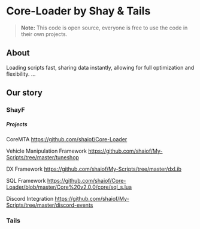 # Core-Loader by Shay & Tails



> **Note:** This code is open source, everyone is free to use the code in their own projects.

## About

Loading scripts fast, sharing data instantly, allowing for full optimization and flexibility.
...

## Our story

### ShayF



##### Projects

CoreMTA								https://github.com/shaiof/Core-Loader

Vehicle Manipulation Framework		https://github.com/shaiof/My-Scripts/tree/master/tuneshop

DX Framework						https://github.com/shaiof/My-Scripts/tree/master/dxLib

SQL Framework						https://github.com/shaiof/Core-Loader/blob/master/Core%20v2.0.0/core/sql_s.lua

Discord Integration					https://github.com/shaiof/My-Scripts/tree/master/discord-events

### Tails


